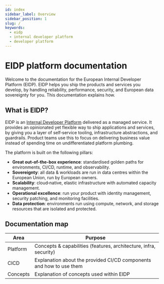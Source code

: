 ```yaml
---
id: index
sidebar_label: Overview
sidebar_position: 1
slug: /
keywords:
  - eidp
  - internal developer platform
  - developer platform
---
```


# EIDP platform documentation

Welcome to the documentation for the European Internal Developer Platform (EIDP).
EIDP helps you ship the products and
services you develop, by handling reliability, performance, security, and European data sovereignty for you.
This
documentation explains how.

## What is EIDP?

EIDP is an [Internal Developer Platform](./concepts/internal-developer-platform) delivered as a managed service.
It provides an opinionated yet flexible way to
ship applications and services, by giving you a layer of self‑service tooling, infrastructure abstractions, and
guardrails.
Product teams use this to focus on delivering business value instead of spending time on undifferentiated
platform plumbing.

The platform is built on the following pillars:

- **Great out-of-the-box experience**: standardised golden paths for environments, CI/CD, runtime, and observability.
- **Sovereignty**: all data & workloads are run in data centres within the European Union, run by European owners.
- **Scalability**: cloud‑native, elastic infrastructure with automated capacity management.
- **Operational excellence**: run your product with identity management, security patching, and monitoring facilities.
- **Data protection**: environments run using compute, network, and storage resources that are isolated and protected.

## Documentation map

| Area     | Purpose                                                             |
|----------|---------------------------------------------------------------------|
| Platform | Concepts & capabilities (features, architecture, infra, security)   |
| CICD     | Explanation about the provided CI/CD components and how to use them |
| Concepts | Explanation of concepts used within EIDP                            |
